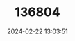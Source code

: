 ---
title: "136804"
category: "Mico rondoni"
draft: false
date: 2024-02-22 13:03:51
languages:
  English: ["Rondônia Marmoset", "Rondon’s Marmoset"]
  Portuguese: ["Macaquinho-branco", "Sagüi-branco", "Sagüi-de-rondônia"]
---